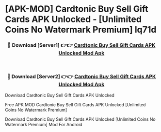 # [APK-MOD] Cardtonic  Buy Sell Gift Cards APK Unlocked - [Unlimited Coins No Watermark Premium] lq71d



<div align="center">
<h3>🔴 Download [Server1] 👉👉 <a href="https://momento.my/?title=Cardtonic__Buy_Sell_Gift_Cards_APK_Unlocked">Cardtonic  Buy Sell Gift Cards APK Unlocked Mod Apk</a></h3><br>

<h3>🔴 Download [Server2] 👉👉 <a href="https://momento.my/?title=Cardtonic__Buy_Sell_Gift_Cards_APK_Unlocked">Cardtonic  Buy Sell Gift Cards APK Unlocked Mod Apk</a></h3>
</div>



Download Cardtonic  Buy Sell Gift Cards APK Unlocked 

Free APK MOD Cardtonic  Buy Sell Gift Cards APK Unlocked [Unlimited Coins No Watermark Premium]

Download Cardtonic  Buy Sell Gift Cards APK Unlocked [Unlimited Coins No Watermark Premium] Mod For Android
